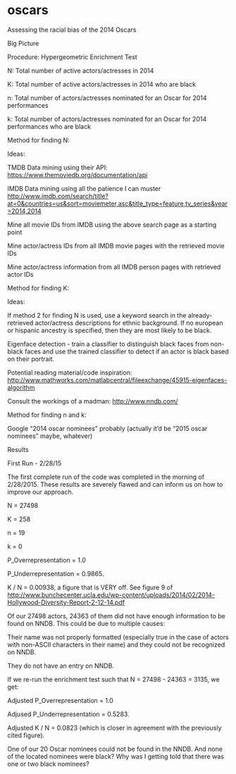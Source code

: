 # oscars
Assessing the racial bias of the 2014 Oscars

Big Picture

Procedure: Hypergeometric Enrichment Test

N: Total number of active actors/actresses in 2014

K: Total number of active actors/actresses in 2014 who are black

n: Total number of actors/actresses nominated for an Oscar for 2014 performances

k: Total number of actors/actresses nominated for an Oscar for 2014 performances who are black

Method for finding N:

Ideas: 

TMDB Data mining using their API: https://www.themoviedb.org/documentation/api

IMDB Data mining using all the patience I can muster http://www.imdb.com/search/title?at=0&countries=us&sort=moviemeter,asc&title_type=feature,tv_series&year=2014,2014

Mine all movie IDs from IMDB using the above search page as a starting point

Mine actor/actress IDs from all IMDB movie pages with the retrieved movie IDs

Mine actor/actress information from all IMDB person pages with retrieved actor IDs


Method for finding K:

Ideas:

If method 2 for finding N is used, use a keyword search in the already-retrieved actor/actress descriptions for ethnic background. If no european or hispanic ancestry is specified, then they are most likely to be black.


Eigenface detection - train a classifier to distinguish black faces from non-black faces and use the trained
classifier to detect if an actor is black based on their portrait.

Potential reading material/code inspiration:
http://www.mathworks.com/matlabcentral/fileexchange/45915-eigenfaces-algorithm

Consult the workings of a madman: http://www.nndb.com/


Method for finding n and k:

Google “2014 oscar nominees” probably (actually it’d be “2015 oscar nominees” maybe, whatever)






Results

First Run - 2/28/15

The first complete run of the code was completed in the morning of 2/28/2015. These results are severely flawed and can inform us on how to improve our approach.

N = 27498

K = 258

n = 19

k = 0

P_Overrepresentation = 1.0

P_Underrepresentation = 0.9865.

K /  N = 0.00938, a figure that is VERY off. See figure 9 of http://www.bunchecenter.ucla.edu/wp-content/uploads/2014/02/2014-Hollywood-Diversity-Report-2-12-14.pdf

Of our 27498 actors, 24363 of them did not have enough information to be found on NNDB. This could be due to multiple causes:

Their name was not properly formatted (especially true in the case of actors with non-ASCII characters in their name) and they could not be recognized on NNDB.

They do not have an entry on NNDB.

If we re-run the enrichment test such that N = 27498 - 24363 = 3135, we get:

Adjusted P_Overrepresentation = 1.0

Adjused P_Underrepresentation = 0.5283.

Adjusted K / N = 0.0823 (which is closer in agreement with the previously cited figure).

One of our 20 Oscar nominees could not be found in the NNDB. And none of the located nominees were black? Why was I getting told that there was one or two black nominees?
